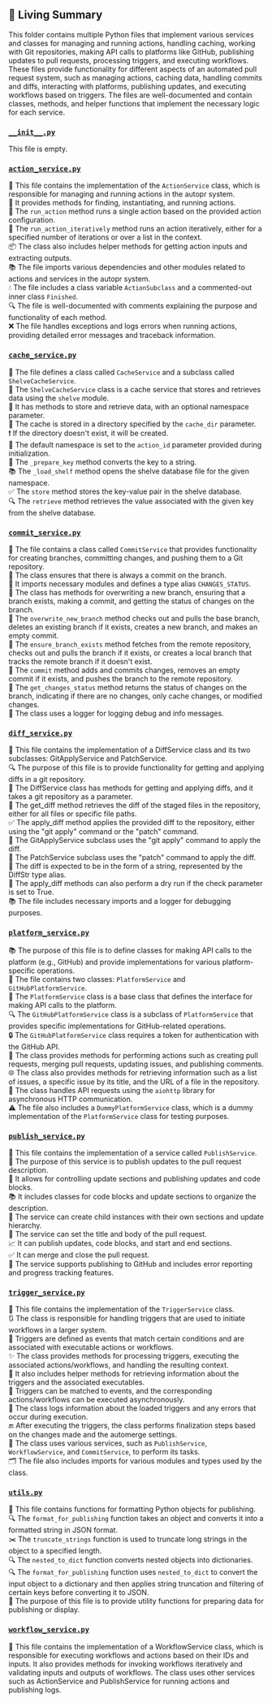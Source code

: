 

<!-- Living README Summary -->
## 🌳 Living Summary

This folder contains multiple Python files that implement various services and classes for managing and running actions, handling caching, working with Git repositories, making API calls to platforms like GitHub, publishing updates to pull requests, processing triggers, and executing workflows. These files provide functionality for different aspects of an automated pull request system, such as managing actions, caching data, handling commits and diffs, interacting with platforms, publishing updates, and executing workflows based on triggers. The files are well-documented and contain classes, methods, and helper functions that implement the necessary logic for each service.


### [`__init__.py`](https://github.com/raphael-francis/AutoPR-internal/blob/fb0d1e1be605da82823fc7e30870c7072884b0b8/./autopr/services/__init__.py)

This file is empty.  


### [`action_service.py`](https://github.com/raphael-francis/AutoPR-internal/blob/fb0d1e1be605da82823fc7e30870c7072884b0b8/./autopr/services/action_service.py)

📝 This file contains the implementation of the `ActionService` class, which is responsible for managing and running actions in the autopr system.  
🔧 It provides methods for finding, instantiating, and running actions.  
🔄 The `run_action` method runs a single action based on the provided action configuration.  
🔁 The `run_action_iteratively` method runs an action iteratively, either for a specified number of iterations or over a list in the context.  
📦 The class also includes helper methods for getting action inputs and extracting outputs.  
📚 The file imports various dependencies and other modules related to actions and services in the autopr system.  
💧 The file includes a class variable `ActionSubclass` and a commented-out inner class `Finished`.  
🔍 The file is well-documented with comments explaining the purpose and functionality of each method.  
❌ The file handles exceptions and logs errors when running actions, providing detailed error messages and traceback information.  


### [`cache_service.py`](https://github.com/raphael-francis/AutoPR-internal/blob/fb0d1e1be605da82823fc7e30870c7072884b0b8/./autopr/services/cache_service.py)

📝 The file defines a class called `CacheService` and a subclass called `ShelveCacheService`.  
📁 The `ShelveCacheService` class is a cache service that stores and retrieves data using the `shelve` module.  
💾 It has methods to store and retrieve data, with an optional namespace parameter.  
📂 The cache is stored in a directory specified by the `cache_dir` parameter.  
❗️ If the directory doesn't exist, it will be created.  
🔑 The default namespace is set to the `action_id` parameter provided during initialization.  
📝 The `_prepare_key` method converts the key to a string.  
📚 The `_load_shelf` method opens the shelve database file for the given namespace.  
✅ The `store` method stores the key-value pair in the shelve database.  
🔍 The `retrieve` method retrieves the value associated with the given key from the shelve database.  


### [`commit_service.py`](https://github.com/raphael-francis/AutoPR-internal/blob/fb0d1e1be605da82823fc7e30870c7072884b0b8/./autopr/services/commit_service.py)

📝 The file contains a class called `CommitService` that provides functionality for creating branches, committing changes, and pushing them to a Git repository.  
🔧 The class ensures that there is always a commit on the branch.  
📁 It imports necessary modules and defines a type alias `CHANGES_STATUS`.  
📜 The class has methods for overwriting a new branch, ensuring that a branch exists, making a commit, and getting the status of changes on the branch.  
🔄 The `overwrite_new_branch` method checks out and pulls the base branch, deletes an existing branch if it exists, creates a new branch, and makes an empty commit.  
🔄 The `ensure_branch_exists` method fetches from the remote repository, checks out and pulls the branch if it exists, or creates a local branch that tracks the remote branch if it doesn't exist.  
🔄 The `commit` method adds and commits changes, removes an empty commit if it exists, and pushes the branch to the remote repository.  
🔄 The `get_changes_status` method returns the status of changes on the branch, indicating if there are no changes, only cache changes, or modified changes.  
📜 The class uses a logger for logging debug and info messages.  


### [`diff_service.py`](https://github.com/raphael-francis/AutoPR-internal/blob/fb0d1e1be605da82823fc7e30870c7072884b0b8/./autopr/services/diff_service.py)

📝 This file contains the implementation of a DiffService class and its two subclasses: GitApplyService and PatchService.  
🔍 The purpose of this file is to provide functionality for getting and applying diffs in a git repository.  
🔧 The DiffService class has methods for getting and applying diffs, and it takes a git repository as a parameter.  
📁 The get_diff method retrieves the diff of the staged files in the repository, either for all files or specific file paths.  
✅ The apply_diff method applies the provided diff to the repository, either using the "git apply" command or the "patch" command.  
🌟 The GitApplyService subclass uses the "git apply" command to apply the diff.  
🌟 The PatchService subclass uses the "patch" command to apply the diff.  
📜 The diff is expected to be in the form of a string, represented by the DiffStr type alias.  
🔬 The apply_diff methods can also perform a dry run if the check parameter is set to True.  
📚 The file includes necessary imports and a logger for debugging purposes.  


### [`platform_service.py`](https://github.com/raphael-francis/AutoPR-internal/blob/fb0d1e1be605da82823fc7e30870c7072884b0b8/./autopr/services/platform_service.py)

📚 The purpose of this file is to define classes for making API calls to the platform (e.g., GitHub) and provide implementations for various platform-specific operations.  
📝 The file contains two classes: `PlatformService` and `GitHubPlatformService`.  
📌 The `PlatformService` class is a base class that defines the interface for making API calls to the platform.  
🔍 The `GitHubPlatformService` class is a subclass of `PlatformService` that provides specific implementations for GitHub-related operations.  
🔒 The `GitHubPlatformService` class requires a token for authentication with the GitHub API.  
📡 The class provides methods for performing actions such as creating pull requests, merging pull requests, updating issues, and publishing comments.  
🌐 The class also provides methods for retrieving information such as a list of issues, a specific issue by its title, and the URL of a file in the repository.  
🔧 The class handles API requests using the `aiohttp` library for asynchronous HTTP communication.  
⚠️ The file also includes a `DummyPlatformService` class, which is a dummy implementation of the `PlatformService` class for testing purposes.  


### [`publish_service.py`](https://github.com/raphael-francis/AutoPR-internal/blob/fb0d1e1be605da82823fc7e30870c7072884b0b8/./autopr/services/publish_service.py)

📄 This file contains the implementation of a service called `PublishService`.  
📝 The purpose of this service is to publish updates to the pull request description.  
🔄 It allows for controlling update sections and publishing updates and code blocks.  
📚 It includes classes for code blocks and update sections to organize the description.  
📝 The service can create child instances with their own sections and update hierarchy.  
🎯 The service can set the title and body of the pull request.  
📈 It can publish updates, code blocks, and start and end sections.  
✅ It can merge and close the pull request.  
🚀 The service supports publishing to GitHub and includes error reporting and progress tracking features.  


### [`trigger_service.py`](https://github.com/raphael-francis/AutoPR-internal/blob/fb0d1e1be605da82823fc7e30870c7072884b0b8/./autopr/services/trigger_service.py)

📜 This file contains the implementation of the `TriggerService` class.   
🔃 The class is responsible for handling triggers that are used to initiate workflows in a larger system.  
🔀 Triggers are defined as events that match certain conditions and are associated with executable actions or workflows.  
✨ The class provides methods for processing triggers, executing the associated actions/workflows, and handling the resulting context.  
📂 It also includes helper methods for retrieving information about the triggers and the associated executables.  
🔀 Triggers can be matched to events, and the corresponding actions/workflows can be executed asynchronously.  
📝 The class logs information about the loaded triggers and any errors that occur during execution.  
🔚 After executing the triggers, the class performs finalization steps based on the changes made and the automerge settings.  
📝 The class uses various services, such as `PublishService`, `WorkflowService`, and `CommitService`, to perform its tasks.  
🗂️ The file also includes imports for various modules and types used by the class.  


### [`utils.py`](https://github.com/raphael-francis/AutoPR-internal/blob/fb0d1e1be605da82823fc7e30870c7072884b0b8/./autopr/services/utils.py)

📝 This file contains functions for formatting Python objects for publishing.  
🔍 The `format_for_publishing` function takes an object and converts it into a formatted string in JSON format.  
✂️ The `truncate_strings` function is used to truncate long strings in the object to a specified length.  
🔍 The `nested_to_dict` function converts nested objects into dictionaries.  
🔍 The `format_for_publishing` function uses `nested_to_dict` to convert the input object to a dictionary and then applies string truncation and filtering of certain keys before converting it to JSON.  
📝 The purpose of this file is to provide utility functions for preparing data for publishing or display.  


### [`workflow_service.py`](https://github.com/raphael-francis/AutoPR-internal/blob/fb0d1e1be605da82823fc7e30870c7072884b0b8/./autopr/services/workflow_service.py)

📝 This file contains the implementation of a WorkflowService class, which is responsible for executing workflows and actions based on their IDs and inputs. It also provides methods for invoking workflows iteratively and validating inputs and outputs of workflows. The class uses other services such as ActionService and PublishService for running actions and publishing logs.  

<!-- Living README Summary -->